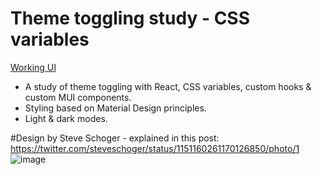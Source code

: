 # Theme toggling study - CSS variables
[Working UI](https://asidelnik.github.io/theme-toggling--css-variables/)
* A study of theme toggling with React, CSS variables, custom hooks & custom MUI components.
* Styling based on Material Design principles.
* Light & dark modes.

#Design by Steve Schoger - explained in this post:
https://twitter.com/steveschoger/status/1151160261170126850/photo/1
![image](https://github.com/asidelnik/theme-toggling--css-variables/assets/10272524/d44a6796-d57e-4cd0-af2b-fa81342b3ee3)
